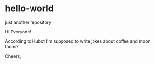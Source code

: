 # hello-world
just another repository 


Hi Everyone!

According to Hubot I'm supposed to write jokes about coffee and moon tacos?

Cheers,
